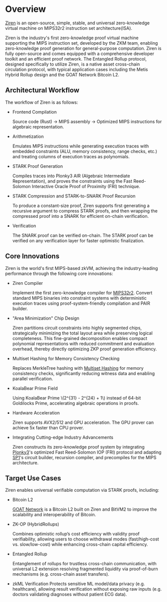# Overview

[Ziren](https://github.com/ProjectZKM/Ziren) is an open-source, simple, stable, and universal zero-knowledge virtual machine on MIPS32r2 instruction set architecture(ISA).

Ziren is the industry's first zero-knowledge proof virtual machine supporting the MIPS instruction set, developed by the ZKM team, enabling zero-knowledge proof generation for general-purpose computation. Ziren is fully open-source and comes equipped with a comprehensive developer toolkit and an efficient proof network. The Entangled Rollup protocol, designed specifically to utilize Ziren, is a native asset cross-chain circulation protocol, with typical application cases including the Metis Hybrid Rollup design and the GOAT Network Bitcoin L2.

## Architectural Workflow

The workflow of Ziren is as follows:
- Frontend Compilation
  
  Source code (Rust) → MIPS assembly → Optimized MIPS instructions for algebraic representation.
- Arithmetization

  Emulates MIPS instructions while generating execution traces with embedded constraints (ALU, memory consistency, range checks, etc.) and treating columns of execution traces as polynomials.
- STARK Proof Generation

  Compiles traces into Plonky3 AIR (Algebraic Intermediate Representation), and proves the constraints using the Fast Reed-Solomon Interactive Oracle Proof of Proximity (FRI) technique.
- STARK Compression and STARK-to-SNARK Proof Recursion
  
  To produce a constant-size proof, Ziren supports first generating a recursive argument to compress STARK proofs, and then wrapping the compressed proof into a SNARK for efficient on-chain verification.
- Verification
  
  The SNARK proof can be verified on-chain. The STARK proof can be verified on any verification layer for faster optimistic finalization.

## Core Innovations


Ziren is the world's first MIPS-based zkVM, achieving the industry-leading performance through the following core innovations:

- Ziren Compiler
   
  Implement the first zero-knowledge compiler for [MIPS32r2](/mips-vm/mips-vm.md). Convert standard MIPS binaries into constraint systems with deterministic execution traces using proof-system-friendly compilation and PAIR builder.

- "Area Minimization" Chip Design

  Ziren partitions circuit constraints into highly segmented chips, strategically minimizing the total layout area while preserving logical completeness. This fine-grained decomposition enables compact polynomial representations with reduced commitment and evaluation overhead, thereby directly optimizing ZKP proof generation efficiency.

- Multiset Hashing for Memory Consistency Checking

  Replaces MerkleTree hashing with [Multiset Hashing](/design/memory-checking.md) for memory consistency checks, significantly reducing witness data and enabling parallel verification.
 
- KoalaBear Prime Field

  Using KoalaBear Prime \\(2^{31} - 2^{24} + 1\\) instead of 64-bit Goldilocks Prime, accelerating algebraic operations in proofs.

- Hardware Acceleration

  Ziren supports AVX2/512 and GPU acceleration. The GPU prover can achieve 5x faster than CPU prover.
 
- Integrating Cutting-edge Industry Advancements

  Ziren constructs its zero-knowledge proof system by integrating [Plonky3](https://github.com/Plonky3/Plonky3)'s optimized Fast Reed-Solomon IOP (FRI) protocol and adapting [SP1](https://github.com/succinctlabs/sp1)'s circuit builder, recursion compiler, and precompiles for the MIPS architecture.

## Target Use Cases
Ziren enables universal verifiable computation via STARK proofs, including:
- Bitcoin L2
 
  [GOAT Network](https://www.goat.network/) is a Bitcoin L2 built on Ziren and BitVM2 to improve the scalability and interoperability of Bitcoin. 
  
- ZK-OP (HybridRollups) 
  
  Combines optimistic rollup’s cost efficiency with validity proof verifiability, allowing users to choose withdrawal modes (fast/high-cost vs. slow/low-cost) while enhancing cross-chain capital efficiency. 
- Entangled Rollup

  Entanglement of rollups for trustless cross-chain communication, with universal L2 extension resolving fragmented liquidity via proof-of-burn mechanisms (e.g. cross-chain asset transfers).
 
- zkML Verification
  Protects sensitive ML model/data privacy (e.g. healthcare), allowing result verification without exposing raw inputs (e.g. doctors validating diagnoses without patient ECG data).
